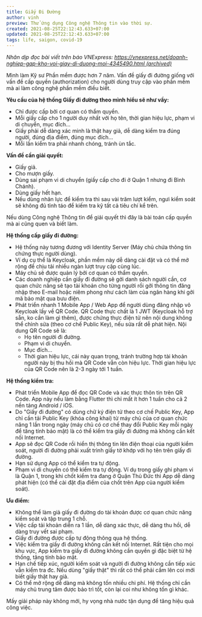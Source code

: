 ```yaml
---
title: Giấy Đi Đường
author: vinh
preview: Thử ứng dụng Công nghệ Thông tin vào thời sự.
created: 2021-08-25T22:12:43.633+07:00
updated: 2021-08-25T22:12:43.633+07:00
tags: life, saigon, covid-19
---
```


_Nhân dịp đọc bài viết trên báo VNExpress:
[https://vnexpress.net/doanh-nghiep-gap-kho-voi-giay-di-duong-moi-4345490.html (archived)](https://web.archive.org/web/20210824111614/https://vnexpress.net/doanh-nghiep-gap-kho-voi-giay-di-duong-moi-4345490.html)_

Mình làm Kỹ sư Phần mềm được hơn 7 năm. Vấn đề giấy đi đường giống với vấn đề
cấp quyền (authorization) cho người dùng truy cập vào phần mềm mà ai làm công
nghệ phần mềm điều biết.

**Yêu cầu của hệ thống Giấy đi đường theo mình hiểu sẽ như vầy:**

- Chỉ được cấp bởi cơ quan có thẩm quyền.
- Mỗi giấy cấp cho 1 người duy nhất với họ tên, thời gian hiệu lực, phạm vi di
  chuyển, mục đích...
- Giấy phải dễ dàng xác minh là thật hay giả, dễ dàng kiểm tra đúng người, đúng
  địa điểm, đúng mục đích...
- Mỗi lần kiểm tra phải nhanh chóng, tránh ùn tắc.

**Vấn đề cần giải quyết:**

- Giấy giả.
- Cho mượn giấy.
- Dùng sai phạm vi di chuyển (giấy cấp cho đi ở Quận 1 nhưng đi Bình Chánh).
- Dùng giấy hết hạn.
- Nếu dùng nhân lực để kiểm tra thì sau vài trăm lượt kiểm, ngưi kiểm soát sẽ
  không đủ tỉnh táo để kiếm tra kỹ tất cả tiêu chí kể trên.

Nếu dùng Công nghệ Thông tin để giải quyết thì đây là bài toán cấp quyền mà ai
cũng quen và biết làm.

**Hệ thống cấp giấy đi đường:**

- Hệ thống này tương đương với Identity Server (Máy chủ chứa thông tin chứng
  thực người dùng).
- Ví dụ cụ thể là Keycloak, phần mềm này dễ dàng cài đặt và có thể mở rộng để
  chịu tải nhiều ngàn lượt truy cập cùng lúc.
- Máy chủ sẽ được quản lý bởi cơ quan có thẩm quyền.
- Các doanh nghiệp cần giấy đi đường sẽ gởi danh sách người cần, cơ quan chức
  năng sẽ tạo tài khoản cho từng người rồi gởi thông tin đăng nhập theo E-mail
  hoặc niêm phong như cách làm của ngân hàng khi gởi mã bảo mật qua bưu điện.
- Phát triển nhanh 1 Mobile App / Web App để người dùng đăng nhập vô Keycloak
  lấy về QR Code. QR Code thực chất là 1 JWT (Keycloak hỗ trợ sẵn, ko cần làm gì
  thêm), được chứng thực điện tử nên nội dung không thể chỉnh sửa (theo cơ chế
  Public Key), nếu sửa rất dễ phát hiện. Nội dung QR Code sẽ là:
  - Họ tên người đi đường.
  - Phạm vi di chuyển.
  - Mục đích...
  - Thời gian hiệu lực, cái này quan trọng, tránh trường hợp tài khoản người này
    bị thu hồi mà QR Code vẫn còn hiệu lực. Thời gian hiệu lực của QR Code nên
    là 2-3 ngày tới 1 tuần.

**Hệ thống kiểm tra:**

- Phát triển Mobile App để đọc QR Code và xác thực thôn tin trên QR Code. App
  này nếu làm bằng Flutter thì chỉ mất ít hơn 1 tuần cho cả 2 nền tảng Android /
  iOS.
- Do "Giấy đi đường" có dùng chữ ký điện tử theo cơ chế Public Key, App chỉ cần
  tải Public Key (khóa công khai) từ máy chủ của cơ quan chức năng 1 lần trong
  ngày (máy chủ có cơ chế thay đổi Public Key mỗi ngày để tăng tính bảo mật) là
  có thể kiểm tra giấy đi đường mà không cần kết nối Internet.
- App sẽ đọc QR Code rồi hiển thị thông tin lên điện thoại của người kiểm soát,
  người đi đường phải xuất trình giấy tờ khớp với họ tên trên giấy đi đường.
- Hạn sử dụng App có thể kiểm tra tự động.
- Phạm vi di chuyển có thể kiểm tra tự động. Ví dụ trong giấy ghi phạm vi là
  Quận 1, trong khi chốt kiểm tra đang ở Quận Thủ Đức thì App dễ dàng phát hiện
  (có thể cài đặt địa điểm của chốt trên App của người kiểm soát).

**Ưu điểm:**

- Không thể làm giả giấy đi đường do tài khoản được cơ quan chức năng kiểm soát
  và tập trung 1 chỗ.
- Việc cấp tải khoản diễn ra 1 lần, dễ dàng xác thực, dễ dàng thu hồi, dễ dàng
  truy vết sai phạm.
- Giấy đi đường được cấp tự động thông qua hệ thống.
- Việc kiểm tra giấy đi đường không cần kết nối Internet. Rất tiện cho mọi khu
  vực, App kiểm tra giấy đi đường không cần quyền gì đặc biệt từ hệ thống, tăng
  tính bảo mật.
- Hạn chế tiếp xúc, người kiểm soát và người đi đường không cần tiếp xúc vẫn
  kiểm tra đc. Nếu dùng "giấy thật" thì rất có thể phải cầm lên coi mới biết
  giấy thật hay giả.
- Có thể mở rộng dễ dàng mà không tốn nhiều chi phí. Hệ thống chỉ cần máy chủ
  trung tâm được bảo trì tốt, còn lại coi như không tốn gì khác.

Mấy giải pháp này không mới, hy vọng nhà nước tận dụng để tăng hiệu quả công
việc.
